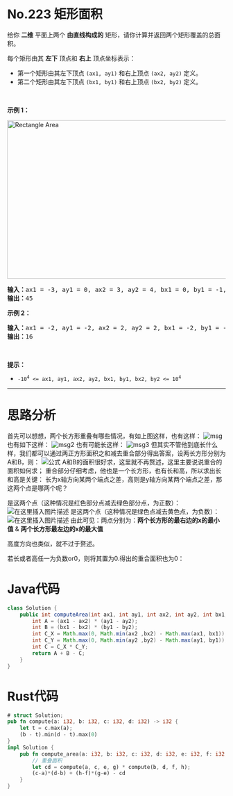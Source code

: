 # No.223 矩形面积
<p>给你 <strong>二维</strong> 平面上两个 <strong>由直线构成的</strong> 矩形，请你计算并返回两个矩形覆盖的总面积。</p>

<p>每个矩形由其 <strong>左下</strong> 顶点和 <strong>右上</strong> 顶点坐标表示：</p>

<div class="MachineTrans-Lines">
<ul>
	<li class="MachineTrans-lang-zh-CN">第一个矩形由其左下顶点 <code>(ax1, ay1)</code> 和右上顶点 <code>(ax2, ay2)</code> 定义。</li>
	<li class="MachineTrans-lang-zh-CN">第二个矩形由其左下顶点 <code>(bx1, by1)</code> 和右上顶点 <code>(bx2, by2)</code> 定义。</li>
</ul>
</div>

<p>&nbsp;</p>

<p><strong>示例 1：</strong></p>
<img style="width: 700px; height: 365px;" src="https://assets.leetcode.com/uploads/2021/05/08/rectangle-plane.png" alt="Rectangle Area">
<pre><strong>输入：</strong>ax1 = -3, ay1 = 0, ax2 = 3, ay2 = 4, bx1 = 0, by1 = -1, bx2 = 9, by2 = 2
<strong>输出：</strong>45
</pre>

<p><strong>示例 2：</strong></p>

<pre><strong>输入：</strong>ax1 = -2, ay1 = -2, ax2 = 2, ay2 = 2, bx1 = -2, by1 = -2, bx2 = 2, by2 = 2
<strong>输出：</strong>16
</pre>

<p>&nbsp;</p>

<p><strong>提示：</strong></p>

<ul>
	<li><code>-10<sup>4</sup> &lt;= ax1, ay1, ax2, ay2, bx1, by1, bx2, by2 &lt;= 10<sup>4</sup></code></li>
</ul>

---
# 思路分析
首先可以想想，两个长方形重叠有哪些情况，有如上图这样，也有这样：
![msg](https://img-blog.csdnimg.cn/1b8334a2206c443aa156f9d53637ea3e.png?x-oss-process=image/watermark,type_ZHJvaWRzYW5zZmFsbGJhY2s,shadow_50,text_Q1NETiBA55-t6IW_Q2F0,size_20,color_FFFFFF,t_70,g_se,x_16)
也有如下这样：
![msg2](https://img-blog.csdnimg.cn/ac7193b3081f4082a2e83f86184d473a.png?x-oss-process=image/watermark,type_ZHJvaWRzYW5zZmFsbGJhY2s,shadow_50,text_Q1NETiBA55-t6IW_Q2F0,size_20,color_FFFFFF,t_70,g_se,x_16)
也有可能长这样：
![msg3](https://img-blog.csdnimg.cn/18e4009dfa5744448495a7c6ae34fba1.png?x-oss-process=image/watermark,type_ZHJvaWRzYW5zZmFsbGJhY2s,shadow_50,text_Q1NETiBA55-t6IW_Q2F0,size_17,color_FFFFFF,t_70,g_se,x_16)
但其实不管他到底长什么样，我们都可以通过两正方形面积之和减去重合部分得出答案，设两长方形分别为A和B，则：
![公式](https://img-blog.csdnimg.cn/10f1131f3f974fc2a05a5db0ffb069f3.png)
A和B的面积很好求，这里就不再赘述，这里主要说说重合的面积如何求；
重合部分仔细考虑，他也是一个长方形，也有长和高，所以求出长和高是关键：
长为x轴方向某两个端点之差，高则是y轴方向某两个端点之差，那这两个点是哪两个呢？

是这两个点（这种情况是红色部分点减去绿色部分点，为正数）：
![在这里插入图片描述](https://img-blog.csdnimg.cn/7fc1096eb8594b4f95f51d33caf27a5f.png?x-oss-process=image/watermark,type_ZHJvaWRzYW5zZmFsbGJhY2s,shadow_50,text_Q1NETiBA55-t6IW_Q2F0,size_14,color_FFFFFF,t_70,g_se,x_16)
是这两个点（这种情况是绿色点减去黄色点，为负数）：
![在这里插入图片描述](https://img-blog.csdnimg.cn/a094c0abf4ed4680b90aed34ba6012ee.png?x-oss-process=image/watermark,type_ZHJvaWRzYW5zZmFsbGJhY2s,shadow_50,text_Q1NETiBA55-t6IW_Q2F0,size_19,color_FFFFFF,t_70,g_se,x_16)
由此可见：两点分别为：**两个长方形的最右边的x的最小值**   &   **两个长方形最左边的x的最大值**

高度方向也类似，就不过于赘述。

若长或者高任一为负数or0，则将其置为0.得出的重合面积也为0：

# Java代码

```java
class Solution {
    public int computeArea(int ax1, int ay1, int ax2, int ay2, int bx1, int by1, int bx2, int by2) {
        int A = (ax1 - ax2) * (ay1 - ay2);
        int B = (bx1 - bx2) * (by1 - by2);
        int C_X = Math.max(0, Math.min(ax2 ,bx2) - Math.max(ax1, bx1));
        int C_Y = Math.max(0, Math.min(ay2 ,by2) - Math.max(ay1, by1));
        int C = C_X * C_Y;
        return A + B - C;
    }
}
```
# Rust代码
```rust
# struct Solution;
pub fn compute(a: i32, b: i32, c: i32, d: i32) -> i32 {
    let t = c.max(a);
    (b - t).min(d - t).max(0)
}
impl Solution {
    pub fn compute_area(a: i32, b: i32, c: i32, d: i32, e: i32, f: i32, g: i32, h: i32) -> i32 {
        // 重叠面积
        let cd = compute(a, c, e, g) * compute(b, d, f, h);
        (c-a)*(d-b) + (h-f)*(g-e) - cd
    }
}
```
